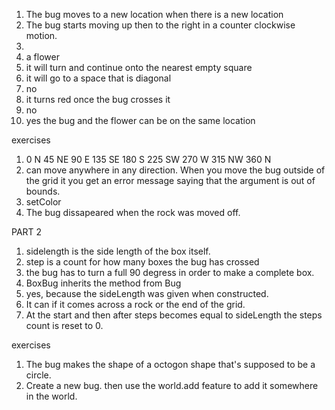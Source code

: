 1. The bug moves to a new location when there is a new location
2. The bug starts moving up then to the right in a counter clockwise motion.
3. 
4. a flower
5. it will turn and continue onto the nearest empty square
6. it will go to a space that is diagonal
7. no
8. it turns red once the bug crosses it
9. no
10. yes the bug and the flower can be on the same location

exercises
1.  0  N
    45 NE
    90 E
    135 SE
    180 S
    225 SW
    270 W
    315 NW
    360 N
2. can move anywhere in any direction. When you move the bug outside of the grid it you get an error message saying that the argument is out of bounds.
3. setColor
4. The bug dissapeared when the rock was moved off.


PART 2
1. sidelength is the side length of the box itself.
2. step is a count for how many boxes the bug has crossed
3. the bug has to turn a full 90 degress in order to make a complete box.
4. BoxBug inherits the method from Bug
5. yes, because the sideLength was given when constructed.
6. It can if it comes across a rock or the end of the grid.
7. At the start and then after steps becomes equal to sideLength the steps count is reset to 0.

exercises
1. The bug makes the shape of a octogon shape that's supposed to be a circle.
 5. Create a new bug. then use the world.add feature to add it somewhere in the world.